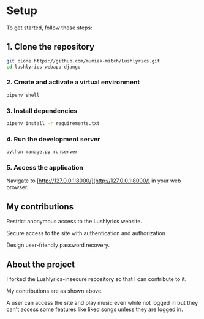 # Setup

To get started, follow these steps:

## 1. Clone the repository

```sh
git clone https://github.com/mumiak-mitch/Lushlyrics.git
cd lushlyrics-webapp-django
```

### 2. Create and activate a virtual environment

```sh
pipenv shell
```

### 3. Install dependencies

```sh
pipenv install -r requirements.txt
```

### 4. Run the development server

```sh
python manage.py runserver
```

### 5. Access the application

Navigate to [http://127.0.0.1:8000/](http://127.0.0.1:8000/) in your web browser.

## My contributions

Restrict anonymous access to the Lushlyrics website.

Secure access to the site with authentication and authorization  

Design user-friendly password recovery.

## About the project

I forked the Lushlyrics-insecure repository so that I can contribute to it.

My contributions are as shown above.

A user can access the site and play music even while not logged in but they can't access some features like liked songs unless they are logged in.
